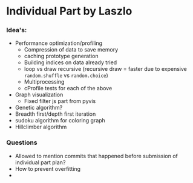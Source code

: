 # Individual Part by Laszlo

### Idea's:

- Performance optimization/profiling
  - Compression of data to save memory
  - caching prototype generation
  - Building indices on data already tried
  - loop vs draw recursive (recursive draw = faster due to expensive `random.shuffle` vs `random.choice`)
  - Multiprocessing
  - cProfile tests for each of the above
- Graph visualization
  - Fixed filter js part from pyvis
- Genetic algorithm?
- Breadth first/depth first iteration
- sudoku algorithm for coloring graph
- Hillclimber algorithm

### Questions

- Allowed to mention commits that happened before submission of individual part plan?
- How to prevent overfitting
-
